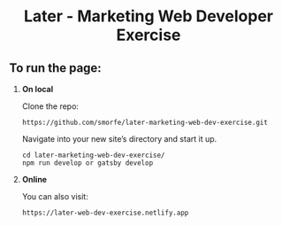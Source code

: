 <h1 align="center">
  Later - Marketing Web Developer Exercise
</h1>

## To run the page:

1.  **On local**

    Clone the repo:
    ```shell
    https://github.com/smorfe/later-marketing-web-dev-exercise.git
    ```

    Navigate into your new site’s directory and start it up.
    ```shell
    cd later-marketing-web-dev-exercise/
    npm run develop or gatsby develop
    ```

2.  **Online**

    You can also visit:
    ```shell
    https://later-web-dev-exercise.netlify.app
    ```
